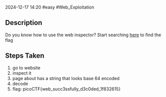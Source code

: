 2024-12-17
14:20
#easy #Web_Exploitation

## Description
Do you know how to use the web inspector?
Start searching [here](http://titan.picoctf.net:55359/) to find the flag

## Steps Taken
1. go to website
2. inspect it
3. page about has a string that looks base 64 encoded
4. decode
5. flag: picoCTF{web_succ3ssfully_d3c0ded_1f832615}
